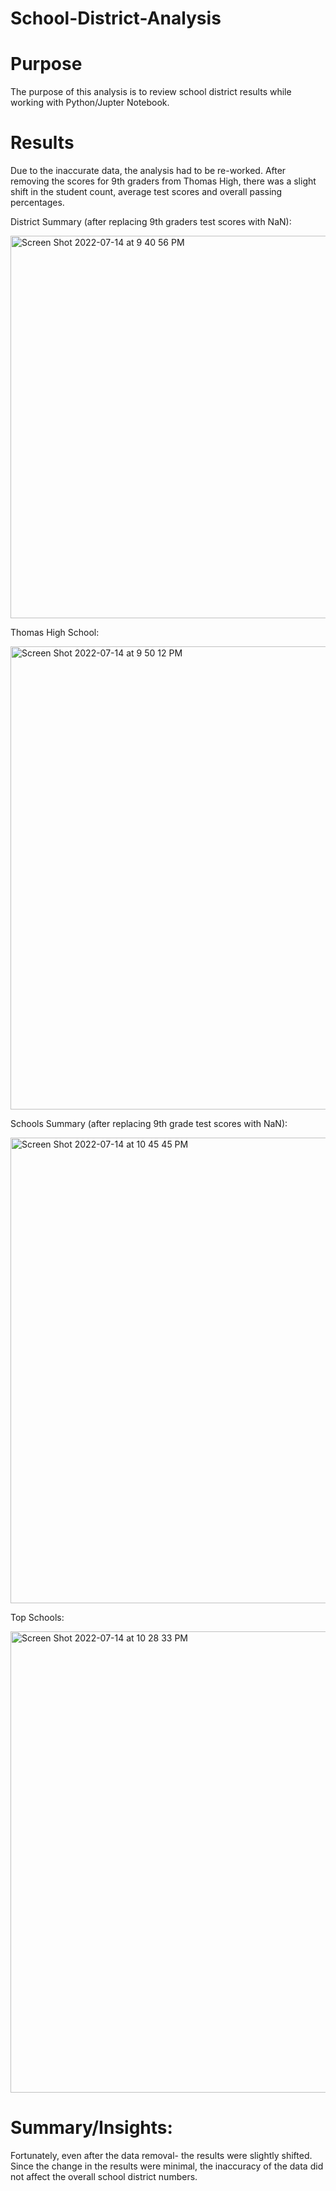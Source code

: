 # School-District-Analysis

# Purpose

The purpose of this analysis is to review school district results while working with Python/Jupter Notebook. 

# Results

Due to the inaccurate data, the analysis had to be re-worked. After removing the scores for 9th graders from Thomas High, there was a slight shift in the student count, average test scores and overall passing percentages.

District Summary (after replacing 9th graders test scores with NaN):

<img width="612" alt="Screen Shot 2022-07-14 at 9 40 56 PM" src="https://user-images.githubusercontent.com/107009016/179136487-67e0ee23-6347-4e83-a806-d60976a436a3.png">

Thomas High School:

<img width="741" alt="Screen Shot 2022-07-14 at 9 50 12 PM" src="https://user-images.githubusercontent.com/107009016/179136635-fc4d38ce-be74-47f5-848a-e10d8024c7ea.png">

Schools Summary (after replacing 9th grade test scores with NaN): 

<img width="745" alt="Screen Shot 2022-07-14 at 10 45 45 PM" src="https://user-images.githubusercontent.com/107009016/179136909-05c43de9-b327-4fda-b3bb-49ff7b09e6a8.png">

Top Schools:

<img width="738" alt="Screen Shot 2022-07-14 at 10 28 33 PM" src="https://user-images.githubusercontent.com/107009016/179136977-cc7a1411-2f5c-48ff-b2f8-9bb6879d413a.png">


# Summary/Insights:

Fortunately, even after the data removal- the results were slightly shifted. Since the change in the results were minimal, the inaccuracy of the data did not affect the overall school district numbers.


